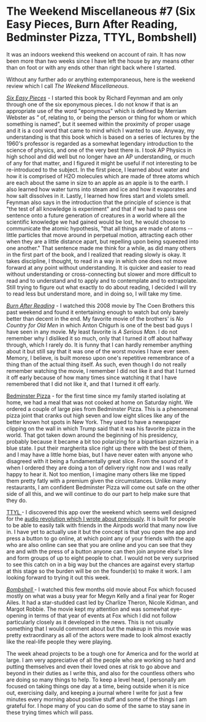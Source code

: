 # The Weekend Miscellaneous #7 (Six Easy Pieces, Burn After Reading, Bedminster Pizza, TTYL, Bombshell)

It was an indoors weekend this weekend on account of rain. It has now been more than two weeks since I have left the house by any means other than on foot or with any ends other than right back where I started.

Without any further ado or anything extemporaneous, here is the weekend review which I call  _The Weekend Miscellaneous_.

_[Six Easy Pieces](https://www.amazon.com/Six-Easy-Pieces-Essentials-Explained/dp/0465025277)_ \- I started this book by Richard Feynman and am only through one of the six eponymous pieces. I do not know if that is an appropriate use of the word "eponymous" which is defined by Merriam Webster as _"_ of, relating to, or being the person or thing for whom or which something is named", but it seemed within the proximity of proper usage and it is a cool word that came to mind which I wanted to use. Anyway, my understanding is that this book which is based on a series of lectures by the 1960's professor is regarded as a somewhat legendary introduction to the science of physics, and one of the very best there is. I took AP Physics in high school and did well but no longer have an AP understanding, or much of any for that matter, and I figured it might be useful if not interesting to be re-introduced to the subject. In the first piece, I learned about water and how it is comprised of H2O molecules which are made of three atoms which are each about the same in size to an apple as an apple is to the earth. I also learned how water turns into steam and ice and how it evaporates and how salt dissolves in it. Lastly, I learned how fires start and violets smell. Feynman also says in the introduction that the principle of science is that "the test of all knowledge is experiment" and that if we had to pass one sentence onto a future generation of creatures in a world where all the scientific knowledge we had gained would be lost, he would choose to communicate the atomic hypothesis, "that all things are made of atoms -- little particles that move around in perpetual motion, attracting each other when they are a little distance apart, but repelling upon being squeezed into one another." That sentence made me think for a while, as did many others in the first part of the book, and I realized that reading slowly is okay. It takes discipline, I thought, to read in a way in which one does not move forward at any point without understanding. It is quicker and easier to read without understanding or cross-connecting but slower and more difficult to read and to understand and to apply and to contemplate and to extrapolate. Still trying to figure out what exactly to do about reading, I decided I will try to read less but understand more, and in doing so, I will take my time.

_[Burn After Reading](https://www.amazon.com/Burn-After-Reading-George-Clooney/dp/B001N4ROW4)_ \- I watched this 2008 movie by The Coen Brothers this past weekend and found it entertaining enough to watch but only barely better than decent in the end. My favorite movie of the brothers' is _No Country for Old Men_ in which Anton Chigurh is one of the best bad guys I have seen in any movie. My least favorite is _A Serious Man_. I do not remember why I disliked it so much, only that I turned it off about halfway through, which I rarely do. It is funny that I can hardly remember anything about it but still say that it was one of the worst movies I have ever seen. Memory, I believe, is built moreso upon one's repetitive remembrance of a thing than of the actual thing itself. As such, even though I do not really remember watching the movie, I remember I did not like it and that I turned it off early because of how many times since watching it that I have remembered that I did not like it, and that I turned it off early.

[Bedminster Pizza](http://www.bedminsterpizzanj.com/) \- for the first time since my family started isolating at home, we had a meal that was not cooked at home on Saturday night. We ordered a couple of large pies from Bedminster Pizza. This is a phenomenal pizza joint that cranks out high seven and low eight slices like any of the better known hot spots in New York. They used to have a newspaper clipping on the wall in which Trump said that it was his favorite pizza in the world. That got taken down around the beginning of his presidency, probably because it became a bit too polarizing for a bipartisan pizzeria in a blue state. I put their margherita slice right up there with the best of them, and I may have a little home bias, but I have never eaten with anyone who disagreed with it being a fundamentally great slice. From the sound of it when I ordered they are doing a ton of delivery right now and I was really happy to hear it. Not too mention, I imagine many others like me tipped them pretty fatly with a premium given the circumstances. Unlike many restaurants, I am confident Bedminster Pizza will come out safe on the other side of all this, and we will continue to do our part to help make sure that they do.

[TTYL ](https://apps.apple.com/us/app/ttyl-talk-with-friends/id1422442907)\- I discovered this app over the weekend which seems well designed for the [audio revolution which I wrote about previously](https://blogofjake.com/2020/02/07/the-revolution-will-be-voice-activated/). It is built for people to be able to easily talk with friends in the Airpods world that many now live in. I have yet to actually use it but the concept is that you open the app and press a button to go online, at which point any of your friends with the app who are also online can see that you are online and you can see that they are and with the press of a button anyone can then join anyone else's line and form groups of up to eight people to chat. I would not be very surprised to see this catch on in a big way but the chances are against every startup at this stage so the burden will be on the founder(s) to make it work. I am looking forward to trying it out this week.

_[Bombshell](https://www.amazon.com/Bombshell-Charlize-Theron/dp/B082M39WXN)_[ ](https://www.amazon.com/Bombshell-Charlize-Theron/dp/B082M39WXN)\- I watched this few months old movie about Fox which focused mostly on what was a busy year for Megyn Kelly and a final year for Roger Ailes. It had a star-studded cast led by Charlize Theron, Nicole Kidman, and Margot Robbie. The movie kept my attention and was somewhat eye-opening in terms of that year of events at Fox which I did not follow particularly closely as it developed in the news. This is not usually something that I would comment about but the makeup in this movie was pretty extraordinary as all of the actors were made to look almost exactly like the real-life people they were playing.

The week ahead projects to be a tough one for America and for the world at large. I am very appreciative of all the people who are working so hard and putting themselves and even their loved ones at risk to go above and beyond in their duties as I write this, and also for the countless others who are doing so many things to help. To keep a level head, I personally am focused on taking things one day at a time, being outside when it is nice out, exercising daily, and keeping a journal where I write for just a few minutes every morning about positive stuff and some of the things I am grateful for. I hope many of you can do some of the same to stay sane in these trying times which will pass.
